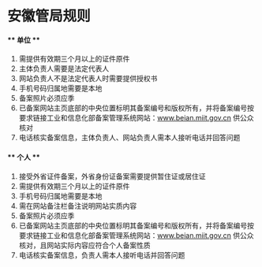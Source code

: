 

# 安徽管局规则

<!-- tabs:start -->

#### ** 单位 **

1. 需提供有效期三个月以上的证件原件                                                                                                              
2. 主体负责人需要是法定代表人                                                                                                                                               
3. 网站负责人不是法定代表人时需要提供授权书                                                                                                                                                                                                                                         
4. 手机号码归属地需要是本地                                                                                                                                    
5. 备案照片必须应季
6. 已备案网站主页底部的中央位置标明其备案编号和版权所有，并将备案编号按要求链接工业和信息化部备案管理系统网站：www.beian.miit.gov.cn 供公众核对 
7. 电话核实备案信息，主体负责人、网站负责人需本人接听电话并回答问题 

#### ** 个人 **

1. 接受外省证件备案，外省身份证备案需要提供暂住证或居住证                                                                                                   
2. 需提供有效期三个月以上的证件原件                                                                                                                       
3. 手机号码归属地需要是本地                                                                                                           
4. 需在网站备注栏备注说明网站实质内容                                                                                      
5. 备案照片必须应季                                                                                                
6. 已备案网站主页底部的中央位置标明其备案编号和版权所有，并将备案编号按要求链接工业和信息化部备案管理系统网站：www.beian.miit.gov.cn 供公众核对，且网站实际内容应符合个人备案性质 
7. 电话核实备案信息，负责人需本人接听电话并回答问题 

<!-- tabs:end -->